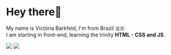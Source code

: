 # Hey there👋

My name is Victória Barkfeld, I'm from Brazil 🇧🇷 <br>
I am starting in front-end, learning the trinity **HTML - CSS and JS**.

[<img src="https://img.shields.io/badge/twitter-%231DA1F2.svg?&style=for-the-badge&logo=twitter&logoColor=white" />](https://twitter.com/Vic_barkfeld) [<img src="https://img.shields.io/badge/linkedin-%230077B5.svg?&style=for-the-badge&logo=linkedin&logoColor=white" />](https://www.linkedin.com/in/victoria-barkfeld/) 
